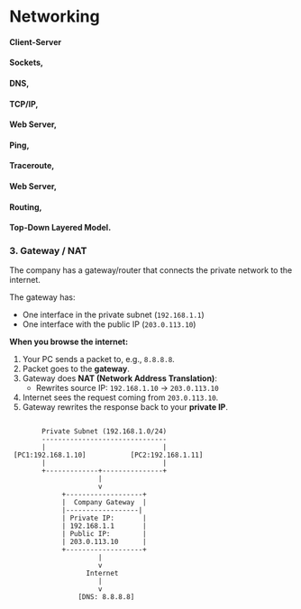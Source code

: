 # Networking

#### Client-Server



#### Sockets, 

#### DNS, 

#### TCP/IP, 

#### Web Server, 

#### Ping, 

#### Traceroute, 

#### Web Server, 

#### Routing, 

#### Top-Down Layered Model.

### 3. Gateway / NAT

The company has a gateway/router that connects the private network to the internet.

The gateway has:

- One interface in the private subnet (`192.168.1.1`)
- One interface with the public IP (`203.0.113.10`)

**When you browse the internet:**

1. Your PC sends a packet to, e.g., `8.8.8.8`.
2. Packet goes to the **gateway**.
3. Gateway does **NAT (Network Address Translation)**:
   - Rewrites source IP: `192.168.1.10` → `203.0.113.10`
4. Internet sees the request coming from `203.0.113.10`.
5. Gateway rewrites the response back to your **private IP**.

```

        Private Subnet (192.168.1.0/24)
        -------------------------------
        |                             |
 [PC1:192.168.1.10]           [PC2:192.168.1.11]
        |                             |
        +-------------+---------------+
                      |
                      v
             +-------------------+
             |  Company Gateway  |
             |------------------|
             | Private IP:       |
             | 192.168.1.1       |
             | Public IP:        |
             | 203.0.113.10      |
             +-------------------+
                      |
                      v
                   Internet
                      |
                      v
                 [DNS: 8.8.8.8]
```


